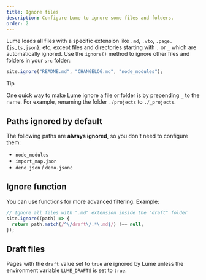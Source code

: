 ```yaml
---
title: Ignore files
description: Configure Lume to ignore some files and folders.
order: 2
---
```


Lume loads all files with a specific extension like `.md`, `.vto`,
`.page.{js,ts,json}`, etc, except files and directories starting with `.` or `_`
which are automatically ignored. Use the `ignore()` method to ignore other files
and folders in your `src` folder:

```js
site.ignore("README.md", "CHANGELOG.md", "node_modules");
```

> [!tip]
>
> One quick way to make Lume ignore a file or folder is by prepending `_` to the
> name. For example, renaming the folder `./projects` to `./_projects`.

## Paths ignored by default

The following paths are **always ignored**, so you don't need to configure them:

- `node_modules`
- `import_map.json`
- `deno.json` / `deno.jsonc`

## Ignore function

You can use functions for more advanced filtering. Example:

```js
// Ignore all files with ".md" extension inside the "draft" folder
site.ignore((path) => {
  return path.match(/^\/draft\/.*\.md$/) !== null;
});
```

## Draft files

Pages with the `draft` value set to `true` are ignored by Lume unless the
environment variable `LUME_DRAFTS` is set to `true`.
